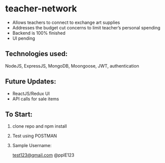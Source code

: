 # teacher-network

- Allows teachers to connect to exchange art supplies 
- Addresses the budget cut concerns to limit teacher’s personal spending
- Backend is 100% finished
- UI pending

## Technologies used:

NodeJS, ExpressJS, MongoDB, Moongoose, JWT, authentication

## Future Updates:

- ReactJS/Redux UI
- API calls for sale items

## To Start:

1. clone repo and npm install
2. Test using POSTMAN
3. Sample Username:

   test123@gmail.com 
   @pplE123
